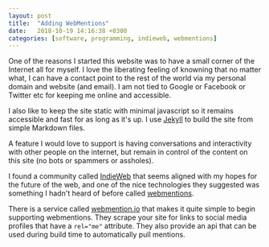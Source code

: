 ```yaml
---
layout: post
title:  "Adding WebMentions"
date:   2018-10-19 14:16:38 +0300
categories: [software, programming, indieweb, webmentions]
---
```


One of the reasons I started this website was to have a small corner of the Internet all for myself. I love the liberating feeling of knowning that no matter what, I can have a contact point to the rest of the world via my personal domain and website (and email). I am not tied to Google or Facebook or Twitter etc for keeping me online and accessible.

I also like to keep the site static with minimal javascript so it remains accessible and fast for as long as it's up. I use [Jekyll](https://jekyllrb.com) to build the site from simple Markdown files.

A feature I would love to support is having conversations and interactivity with other people on the internet, but remain in control of the content on this site (no bots or spammers or assholes).

I found a community called [IndieWeb](https://indieweb.org) that seems aligned with my hopes for the future of the web, and one of the nice technologies they suggested was something I hadn't heard of before called [webmentions](https://www.w3.org/TR/webmention/).

There is a service called [webmention.io](https://webmention.io/) that makes it quite simple to begin supporting webmentions. They scrape your site for links to social media profiles that have a `rel="me"` attribute. They also provide an api that can be used during build time to automatically pull mentions.